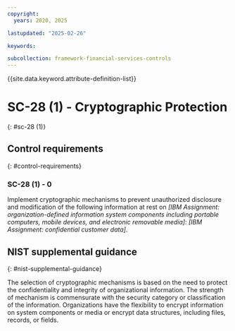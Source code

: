 ```yaml
---
copyright:
  years: 2020, 2025

lastupdated: "2025-02-26"

keywords:

subcollection: framework-financial-services-controls
---
```


{{site.data.keyword.attribute-definition-list}}

# SC-28 (1) -  Cryptographic Protection
{: #sc-28 (1)}

## Control requirements
{: #control-requirements}



### SC-28 (1) - 0


Implement cryptographic mechanisms to prevent unauthorized disclosure and modification of the following information at rest on _[IBM Assignment: organization-defined information system components including portable computers, mobile devices, and electronic removable media]_: _[IBM Assignment: confidential customer data]_.












## NIST supplemental guidance
{: #nist-supplemental-guidance}

The selection of cryptographic mechanisms is based on the need to protect the confidentiality and integrity of organizational information. The strength of mechanism is commensurate with the security category or classification of the information. Organizations have the flexibility to encrypt information on system components or media or encrypt data structures, including files, records, or fields.
